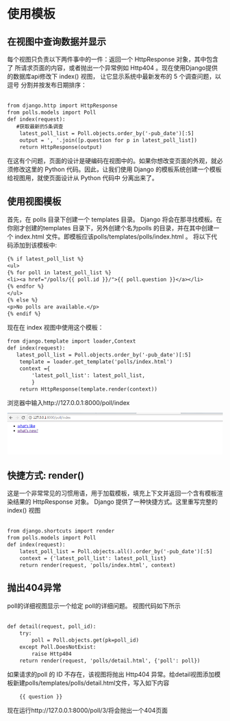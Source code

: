 # 使用模板
## 在视图中查询数据并显示
每个视图只负责以下两件事中的一件：返回一个 HttpResponse 对象，其中包含了
所请求页面的内容，或者抛出一个异常例如 Http404 。现在使用Django提供的数据库api修改下 index() 视图， 让它显示系统中最新发布的 5 个调查问题，以逗号
分割并按发布日期排序：
```

from django.http import HttpResponse
from polls.models import Poll
def index(request):
   #获取最新的5条调查
    latest_poll_list = Poll.objects.order_by('-pub_date')[:5]
    output = ', '.join([p.question for p in latest_poll_list])
    return HttpResponse(output)
```

在这有个问题，页面的设计是硬编码在视图中的。如果你想改变页面的外观，就必须修改这里的 Python 代码。因此，让我们使用 Django 的模板系统创建一个模板给视图用，就使页面设计从 Python 代码中 分离出来了。

## 使用视图模板
首先，在 polls 目录下创建一个 templates 目录。 Django 将会在那寻找模板。在你刚才创建的templates 目录下，另外创建个名为polls 的目录，并在其中创建一个 index.html 文件。即模板应该polls/templates/polls/index.html 。
将以下代码添加到该模板中:

```
{% if latest_poll_list %}
<ul>
{% for poll in latest_poll_list %}
<li><a href="/polls/{{ poll.id }}/">{{ poll.question }}</a></li>
{% endfor %}
</ul>
{% else %}
<p>No polls are available.</p>
{% endif %}
```

现在在 index 视图中使用这个模板：
```
from django.template import loader,Context
def index(request):
   latest_poll_list = Poll.objects.order_by('-pub_date')[:5]
    template = loader.get_template('polls/index.html')
    context ={
        'latest_poll_list': latest_poll_list,
        }
    return HttpResponse(template.render(context))
```
浏览器中输入http://127.0.0.1:8000/poll/index

![](/assets/b2.png)

## 快捷方式: render()
这是一个非常常见的习惯用语，用于加载模板，填充上下文并返回一个含有模板渲
染结果的 HttpResponse 对象。 Django 提供了一种快捷方式。这里重写完整的
index() 视图

```

from django.shortcuts import render
from polls.models import Poll
def index(request):
    latest_poll_list = Poll.objects.all().order_by('-pub_date')[:5]
    context = {'latest_poll_list': latest_poll_list}
    return render(request, 'polls/index.html', context)
```

## 抛出404异常

poll的详细视图显示一个给定 poll的详细问题。 视图代码如下所示

```

def detail(request, poll_id):
    try:
        poll = Poll.objects.get(pk=poll_id)
    except Poll.DoesNotExist:
        raise Http404
    return render(request, 'polls/detail.html', {'poll': poll})
```
如果请求的poll 的 ID 不存在，该视图将抛出 Http404 异常。给detail视图添加模板新建polls/templates/polls/detail.html文件，写入如下内容
```
    {{ question }}
```
现在运行http://127.0.0.1:8000/poll/3/将会抛出一个404页面